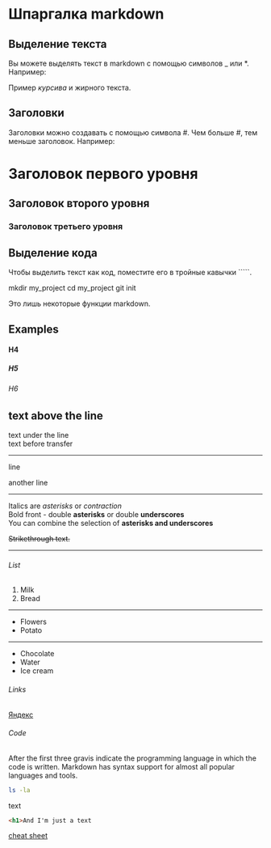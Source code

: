 # Шпаргалка markdown

## Выделение текста

Вы можете выделять текст в markdown с помощью символов _ или *. Например:

Пример _курсива_ и жирного текста.

## Заголовки

Заголовки можно создавать с помощью символа #. Чем больше #, тем меньше заголовок. Например:

# Заголовок первого уровня
## Заголовок второго уровня
### Заголовок третьего уровня

## Выделение кода

Чтобы выделить текст как код, поместите его в тройные кавычки `````. 

mkdir my_project
cd my_project
git init

Это лишь некоторые функции markdown.

## Examples

#### H4
##### H5
###### H6
text above the line
---  
text under the line  
text before transfer  

---
line

another line  

---
Italics are *asterisks* or _contraction_  
Bold front - double **asterisks** or double __underscores__  
You can combine the selection of **asterisks and __underscores__**

~~Strikethrough text.~~  

---
###### List
1. Milk
2. Bread
---
* Flowers
* Potato
---
- Chocolate
- Water
- Ice cream

###### Links
[Яндекс](https://www.yandex.ru "Я Yandex!")

###### Code
After the first three gravis indicate the programming language in which the code is written. Markdown has syntax support for almost all popular languages and tools.
```bash
ls -la
```
text
```html
<h1>And I'm just a text
```

[cheat sheet](https://gist.github.com/fomvasss/8dd8cd7f88c67a4e3727f9d39224a84c)
